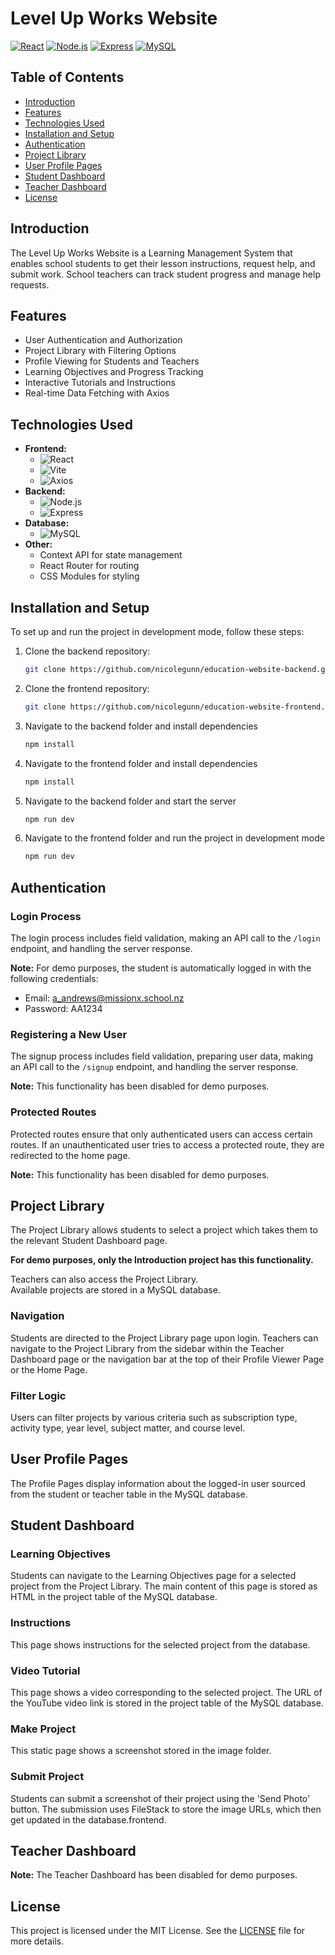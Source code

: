 # Level Up Works Website
[![React](https://img.shields.io/badge/React-v17.0.2-blue.svg)](https://reactjs.org/)
[![Node.js](https://img.shields.io/badge/Node.js-v20.12.2-green.svg)](https://nodejs.org/)
[![Express](https://img.shields.io/badge/Express-v4.19.2-lightgrey.svg)](https://expressjs.com/)
[![MySQL](https://img.shields.io/badge/MySQL-v3.9.4-orange.svg)](https://www.mysql.com/)

## Table of Contents
- [Introduction](#introduction)
- [Features](#features)
- [Technologies Used](#technologies-used)
- [Installation and Setup](#installation-and-setup)
- [Authentication](#authentication)
- [Project Library](#project-library)
- [User Profile Pages](#user-profile-pages)
- [Student Dashboard](#student-dashboard)
- [Teacher Dashboard](#teacher-dashboard)
- [License](#license)

## Introduction
The Level Up Works Website is a Learning Management System that enables school students to get their lesson instructions, request help, and submit work. School teachers can track student progress and manage help requests.

## Features
- User Authentication and Authorization
- Project Library with Filtering Options
- Profile Viewing for Students and Teachers
- Learning Objectives and Progress Tracking
- Interactive Tutorials and Instructions
- Real-time Data Fetching with Axios

## Technologies Used
- **Frontend:**
  - ![React](https://img.shields.io/badge/React-v17.0.2-blue.svg)
  - ![Vite](https://img.shields.io/badge/Vite-v2.6.4-yellow.svg)
  - ![Axios](https://img.shields.io/badge/Axios-v0.21.1-lightblue.svg)
- **Backend:**
  - ![Node.js](https://img.shields.io/badge/Node.js-v20.12.2-green.svg)
  - ![Express](https://img.shields.io/badge/Express-v4.19.2-lightgrey.svg)
- **Database:**
  - ![MySQL](https://img.shields.io/badge/MySQL-v3.9.4-orange.svg)
- **Other:**
  - Context API for state management
  - React Router for routing
  - CSS Modules for styling

## Installation and Setup
To set up and run the project in development mode, follow these steps:

1. Clone the backend repository:
   ```sh
   git clone https://github.com/nicolegunn/education-website-backend.git
2. Clone the frontend repository:
   ```sh
   git clone https://github.com/nicolegunn/education-website-frontend.git
3. Navigate to the backend folder and install dependencies
   ```sh
   npm install
4. Navigate to the frontend folder and install dependencies
   ```sh
   npm install
5. Navigate to the backend folder and start the server
   ```sh
   npm run dev
6. Navigate to the frontend folder and run the project in development mode
   ```sh
   npm run dev
## Authentication
### Login Process
The login process includes field validation, making an API call to the `/login` endpoint, and handling the server response.  
  

**Note:** For demo purposes, the student is automatically logged in with the following credentials:

- Email: a_andrews@missionx.school.nz
- Password: AA1234

### Registering a New User
The signup process includes field validation, preparing user data, making an API call to the `/signup` endpoint, and handling the server response.  
  
  **Note:** This functionality has been disabled for demo purposes.

### Protected Routes
Protected routes ensure that only authenticated users can access certain routes. If an unauthenticated user tries to access a protected route, they are redirected to the home page.
  
  **Note:** This functionality has been disabled for demo purposes.

## Project Library
The Project Library allows students to select a project which takes them to the relevant Student Dashboard page.  
  

**For demo purposes, only the Introduction project has this functionality.** 


Teachers can also access the Project Library.  
Available projects are stored in a MySQL database.

### Navigation
Students are directed to the Project Library page upon login. Teachers can navigate to the Project Library from the sidebar within the Teacher Dashboard page or the navigation bar at the top of their Profile Viewer Page or the Home Page.

### Filter Logic
Users can filter projects by various criteria such as subscription type, activity type, year level, subject matter, and course level.

## User Profile Pages
The Profile Pages display information about the logged-in user sourced from the student or teacher table in the MySQL database.

## Student Dashboard
### Learning Objectives
Students can navigate to the Learning Objectives page for a selected project from the Project Library. The main content of this page is stored as HTML in the project table of the MySQL database.

### Instructions
This page shows instructions for the selected project from the database.

### Video Tutorial
This page shows a video corresponding to the selected project. The URL of the YouTube video link is stored in the project table of the MySQL database.

### Make Project
This static page shows a screenshot stored in the image folder.

### Submit Project
Students can submit a screenshot of their project using the 'Send Photo' button. The submission uses FileStack to store the image URLs, which then get updated in the database.frontend.

## Teacher Dashboard
**Note:** The Teacher Dashboard has been disabled for demo purposes.

## License

This project is licensed under the MIT License. See the [LICENSE](LICENSE) file for more details.
